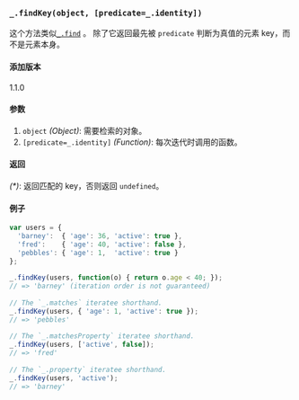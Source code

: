 ### `_.findKey(object, [predicate=_.identity])`[​](#_findkeyobject-predicate_identity "_findkeyobject-predicate_identity的直接链接")

这个方法类似[`_.find`](#find) 。 除了它返回最先被 `predicate` 判断为真值的元素 key，而不是元素本身。

#### 添加版本

1.1.0

#### 参数

1.  `object` _(Object)_: 需要检索的对象。
2.  `[predicate=_.identity]` _(Function)_: 每次迭代时调用的函数。

#### 返回

_(\*)_: 返回匹配的 key，否则返回 `undefined`。

#### 例子

```js
var users = {
  'barney':  { 'age': 36, 'active': true },
  'fred':    { 'age': 40, 'active': false },
  'pebbles': { 'age': 1,  'active': true }
};
 
_.findKey(users, function(o) { return o.age < 40; });
// => 'barney' (iteration order is not guaranteed)
 
// The `_.matches` iteratee shorthand.
_.findKey(users, { 'age': 1, 'active': true });
// => 'pebbles'
 
// The `_.matchesProperty` iteratee shorthand.
_.findKey(users, ['active', false]);
// => 'fred'
 
// The `_.property` iteratee shorthand.
_.findKey(users, 'active');
// => 'barney'

```